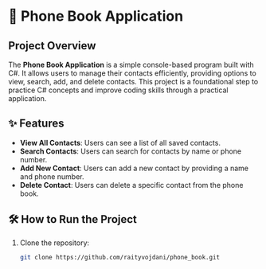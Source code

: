 # 📱 Phone Book Application

## Project Overview
The **Phone Book Application** is a simple console-based program built with C#. It allows users to manage their contacts efficiently, providing options to view, search, add, and delete contacts. This project is a foundational step to practice C# concepts and improve coding skills through a practical application.

## ✨ Features
- **View All Contacts**: Users can see a list of all saved contacts.
- **Search Contacts**: Users can search for contacts by name or phone number.
- **Add New Contact**: Users can add a new contact by providing a name and phone number.
- **Delete Contact**: Users can delete a specific contact from the phone book.

## 🛠️ How to Run the Project
1. Clone the repository:
   ```bash
   git clone https://github.com/raityvojdani/phone_book.git
